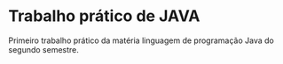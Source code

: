 # Trabalho prático de JAVA

Primeiro trabalho prático da matéria linguagem de programação Java do segundo semestre.
